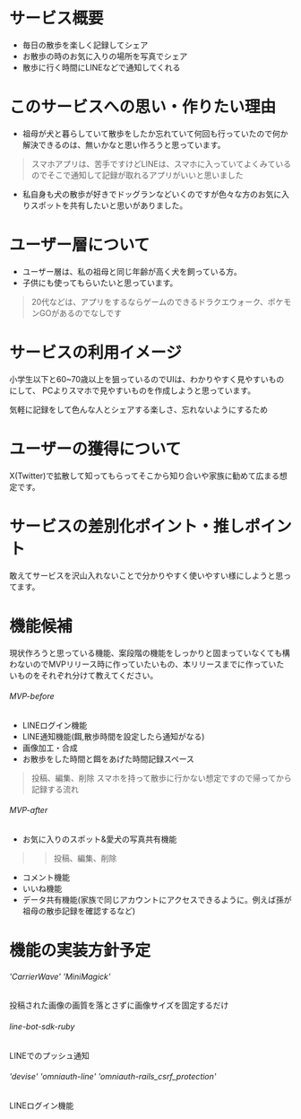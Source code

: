 # サービス概要
* 毎日の散歩を楽しく記録してシェア
* お散歩の時のお気に入りの場所を写真でシェア
* 散歩に行く時間にLINEなどで通知してくれる

# このサービスへの思い・作りたい理由
* 祖母が犬と暮らしていて散歩をしたか忘れていて何回も行っていたので何か解決できるのは、無いかなと思い作ろうと思っています。
> スマホアプリは、苦手ですけどLINEは、スマホに入っていてよくみているのでそこで通知して記録が取れるアプリがいいと思いました
* 私自身も犬の散歩が好きでドッグランなどいくのですが色々な方のお気に入りスポットを共有したいと思いがありました。

# ユーザー層について
* ユーザー層は、私の祖母と同じ年齢が高く犬を飼っている方。
* 子供にも使ってもらいたいと思っています。
> 20代などは、アプリをするならゲームのできるドラクエウォーク、ポケモンGOがあるのでなしです

# サービスの利用イメージ
小学生以下と60~70歳以上を狙っているのでUIは、わかりやすく見やすいものにして、
PCよりスマホで見やすいものを作成しようと思っています。

気軽に記録をして色んな人とシェアする楽しさ、忘れないようにするため

# ユーザーの獲得について
X(Twitter)で拡散して知ってもらってそこから知り合いや家族に勧めて広まる想定です。

# サービスの差別化ポイント・推しポイント
敢えてサービスを沢山入れないことで分かりやすく使いやすい様にしようと思ってます。

# 機能候補
現状作ろうと思っている機能、案段階の機能をしっかりと固まっていなくても構わないのでMVPリリース時に作っていたいもの、本リリースまでに作っていたいものをそれぞれ分けて教えてください。
###### MVP-before
* LINEログイン機能
* LINE通知機能(餌,散歩時間を設定したら通知がなる)
* 画像加工・合成
* お散歩をした時間と餌をあげた時間記録スペース
> 投稿、編集、削除
> スマホを持って散歩に行かない想定ですので帰ってから記録する流れ
###### MVP-after
* お気に入りのスポット&愛犬の写真共有機能
> > 投稿、編集、削除
* コメント機能
* いいね機能
* データ共有機能(家族で同じアカウントにアクセスできるように。例えば孫が祖母の散歩記録を確認するなど)

# 機能の実装方針予定
###### 'CarrierWave' 'MiniMagick'
投稿された画像の画質を落とさずに画像サイズを固定するだけ
###### line-bot-sdk-ruby
LINEでのプッシュ通知
###### 'devise' 'omniauth-line' 'omniauth-rails_csrf_protection'
LINEログイン機能


